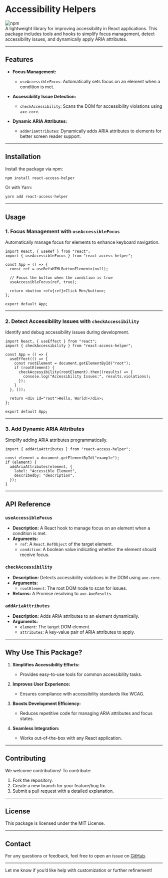 

# **Accessibility Helpers**

![npm]([https://img.shields.io/npm/v/react-access-helper])  
A lightweight library for improving accessibility in React applications. This package includes tools and hooks to simplify focus management, detect accessibility issues, and dynamically apply ARIA attributes.

---

## **Features**

- **Focus Management:**
  - `useAccessibleFocus`: Automatically sets focus on an element when a condition is met.
  
- **Accessibility Issue Detection:**
  - `checkAccessibility`: Scans the DOM for accessibility violations using `axe-core`.

- **Dynamic ARIA Attributes:**
  - `addAriaAttributes`: Dynamically adds ARIA attributes to elements for better screen reader support.

---

## **Installation**

Install the package via npm:

```bash
npm install react-access-helper
```

Or with Yarn:

```bash
yarn add react-access-helper
```

---

## **Usage**

### 1. **Focus Management with `useAccessibleFocus`**
Automatically manage focus for elements to enhance keyboard navigation.

```tsx
import React, { useRef } from "react";
import { useAccessibleFocus } from "react-access-helper";

const App = () => {
  const ref = useRef<HTMLButtonElement>(null);

  // Focus the button when the condition is true
  useAccessibleFocus(ref, true);

  return <button ref={ref}>Click Me</button>;
};

export default App;
```

---

### 2. **Detect Accessibility Issues with `checkAccessibility`**
Identify and debug accessibility issues during development.

```tsx
import React, { useEffect } from "react";
import { checkAccessibility } from "react-access-helper";

const App = () => {
  useEffect(() => {
    const rootElement = document.getElementById("root");
    if (rootElement) {
      checkAccessibility(rootElement).then((results) => {
        console.log("Accessibility Issues:", results.violations);
      });
    }
  }, []);

  return <div id="root">Hello, World!</div>;
};

export default App;
```

---

### 3. **Add Dynamic ARIA Attributes**
Simplify adding ARIA attributes programmatically.

```tsx
import { addAriaAttributes } from "react-access-helper";

const element = document.getElementById("example");
if (element) {
  addAriaAttributes(element, {
    label: "Accessible Element",
    describedby: "description",
  });
}
```

---

## **API Reference**

### **`useAccessibleFocus`**
- **Description:** A React hook to manage focus on an element when a condition is met.
- **Arguments:**
  - `ref`: A `React.RefObject` of the target element.
  - `condition`: A boolean value indicating whether the element should receive focus.

### **`checkAccessibility`**
- **Description:** Detects accessibility violations in the DOM using `axe-core`.
- **Arguments:**
  - `rootElement`: The root DOM node to scan for issues.
- **Returns:** A Promise resolving to `axe.AxeResults`.

### **`addAriaAttributes`**
- **Description:** Adds ARIA attributes to an element dynamically.
- **Arguments:**
  - `element`: The target DOM element.
  - `attributes`: A key-value pair of ARIA attributes to apply.

---

## **Why Use This Package?**

1. **Simplifies Accessibility Efforts:**
   - Provides easy-to-use tools for common accessibility tasks.
   
2. **Improves User Experience:**
   - Ensures compliance with accessibility standards like WCAG.

3. **Boosts Development Efficiency:**
   - Reduces repetitive code for managing ARIA attributes and focus states.

4. **Seamless Integration:**
   - Works out-of-the-box with any React application.

---

## **Contributing**

We welcome contributions! To contribute:

1. Fork the repository.
2. Create a new branch for your feature/bug fix.
3. Submit a pull request with a detailed explanation.

---

## **License**

This package is licensed under the MIT License.

---

## **Contact**

For any questions or feedback, feel free to open an issue on [GitHub](https://github.com/rishav-bhardwaz/react-access-help).

---

Let me know if you’d like help with customization or further refinement!
